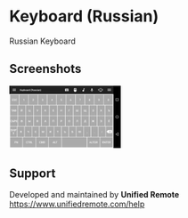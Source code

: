 # Keyboard (Russian)
Russian Keyboard

## Screenshots
<img src="screen.png" width="200" />

## Support
Developed and maintained by **Unified Remote**  
https://www.unifiedremote.com/help
